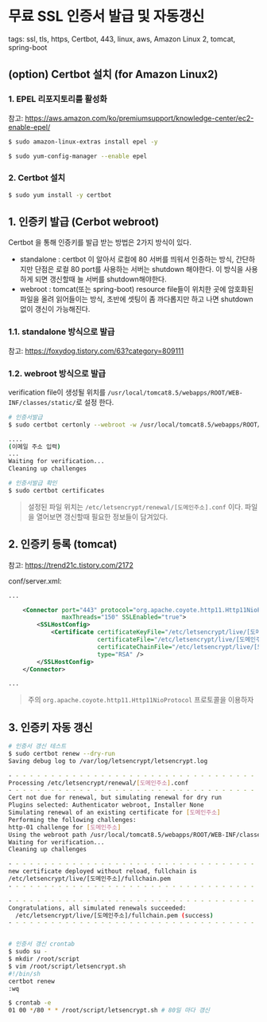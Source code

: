 # 무료 SSL 인증서 발급 및 자동갱신
tags: ssl, tls, https, Certbot, 443, linux, aws, Amazon Linux 2, tomcat, spring-boot


## (option) Certbot 설치 (for Amazon Linux2)
### 1. EPEL 리포지토리를 활성화
참고: https://aws.amazon.com/ko/premiumsupport/knowledge-center/ec2-enable-epel/

```sh
$ sudo amazon-linux-extras install epel -y

$ sudo yum-config-manager --enable epel
```

### 2. Certbot 설치
```sh
$ sudo yum install -y certbot
``` 


## 1. 인증키 발급 (Cerbot webroot)

Certbot 을 통해 인증키를 발급 받는 방법은 2가지 방식이 있다. 
- standalone : certbot 이 알아서 로컬에 80 서버를 띄워서 인증하는 방식, 간단하지만 단점은 로컬 80 port를 사용하는 서버는 shutdown 해야한다. 이 방식을 사용하게 되면 갱신할때 늘 서버를 shutdown해야한다.
- webroot : tomcat(또는 spring-boot) resource file들이 위치한 곳에 암호화된 파일을 올려 읽어들이는 방식, 초반에 셋팅이 좀 까다롭지만 하고 나면 shutdown 없이 갱신이 가능해진다.

### 1.1. standalone 방식으로 발급
참고: https://foxydog.tistory.com/63?category=809111

### 1.2. webroot 방식으로 발급
verification file이 생성될 위치를 `/usr/local/tomcat8.5/webapps/ROOT/WEB-INF/classes/static/`로 설정 한다.

```sh
# 인증서발급
$ sudo certbot certonly --webroot -w /usr/local/tomcat8.5/webapps/ROOT/WEB-INF/classes/static/ -d [도메인주소]

.... 
(이메일 주소 입력)
...
Waiting for verification...
Cleaning up challenges

# 인증서발급 확인
$ sudo certbot certificates
```
> 설정된 파일 위치는 `/etc/letsencrypt/renewal/[도메인주소].conf` 이다. 파일을 열어보면 갱신할때 필요한 정보들이 담겨있다.

## 2. 인증키 등록 (tomcat)
참고: https://trend21c.tistory.com/2172


conf/server.xml:
```xml
...

    <Connector port="443" protocol="org.apache.coyote.http11.Http11NioProtocol"
               maxThreads="150" SSLEnabled="true">
        <SSLHostConfig>
            <Certificate certificateKeyFile="/etc/letsencrypt/live/[도메인주소]/privkey.pem"
                         certificateFile="/etc/letsencrypt/live/[도메인주소]/cert.pem"
                         certificateChainFile="/etc/letsencrypt/live/[도메인주소]/chain.pem"
                         type="RSA" />
        </SSLHostConfig>
    </Connector>

...
```

> 주의 `org.apache.coyote.http11.Http11NioProtocol` 프로토콜을 이용하자

## 3. 인증키 자동 갱신
```sh
# 인증서 갱신 테스트
$ sudo certbot renew --dry-run
Saving debug log to /var/log/letsencrypt/letsencrypt.log

- - - - - - - - - - - - - - - - - - - - - - - - - - - - - - - - - - - - - - - -
Processing /etc/letsencrypt/renewal/[도메인주소].conf
- - - - - - - - - - - - - - - - - - - - - - - - - - - - - - - - - - - - - - - -
Cert not due for renewal, but simulating renewal for dry run
Plugins selected: Authenticator webroot, Installer None
Simulating renewal of an existing certificate for [도메인주소]
Performing the following challenges:
http-01 challenge for [도메인주소]
Using the webroot path /usr/local/tomcat8.5/webapps/ROOT/WEB-INF/classes/static/ for all unmatched domains.
Waiting for verification...
Cleaning up challenges

- - - - - - - - - - - - - - - - - - - - - - - - - - - - - - - - - - - - - - - -
new certificate deployed without reload, fullchain is
/etc/letsencrypt/live/[도메인주소]/fullchain.pem
- - - - - - - - - - - - - - - - - - - - - - - - - - - - - - - - - - - - - - - -

- - - - - - - - - - - - - - - - - - - - - - - - - - - - - - - - - - - - - - - -
Congratulations, all simulated renewals succeeded:
  /etc/letsencrypt/live/[도메인주소]/fullchain.pem (success)
- - - - - - - - - - - - - - - - - - - - - - - - - - - - - - - - - - - - - - - -


# 인증서 갱신 crontab
$ sudo su -
$ mkdir /root/script
$ vim /root/script/letsencrypt.sh
#!/bin/sh
certbot renew
:wq

$ crontab -e
01 00 */80 * * /root/script/letsencrypt.sh # 80일 마다 갱신

```